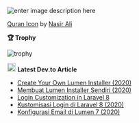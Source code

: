 ![enter image description here](https://res.cloudinary.com/aibnuhibban/image/upload/v1597372338/Github/Overview_Profile_hebmiw.png)

<a href="https://iconscout.com/icons/quran" target="_blank">Quran Icon</a> by <a href="https://iconscout.com/contributors/exeyecon" target="_blank">Nasir Ali</a>

**🏆 Trophy**

![trophy](https://github-profile-trophy.vercel.app/?username=aibnuhibban)


 <img src="https://d2fltix0v2e0sb.cloudfront.net/dev-badge.svg" alt="Abdullah Ibnu Hibban's DEV Profile" height="20" width="20"> **Latest Dev.to Article**
<!-- BLOG-POST-LIST:START -->
- [Create Your Own Lumen Installer (2020)](https://dev.to/aibnuhibban/create-your-own-lumen-installer-2020-10p8)
- [Membuat Lumen Installer Sendiri (2020)](https://dev.to/aibnuhibban/membuat-lumen-installer-sendiri-2020-4nbn)
- [Login Customization in Laravel 8](https://dev.to/aibnuhibban/login-customization-in-laravel-8-2gc8)
- [Kustomisasi Login di Laravel 8 (2020)](https://dev.to/aibnuhibban/kustomisasi-login-di-laravel-8-1jin)
- [Konfigurasi Email di Lumen 7  (2020)](https://dev.to/aibnuhibban/konfigurasi-email-di-lumen-7-2020-g1e)
<!-- BLOG-POST-LIST:END -->
